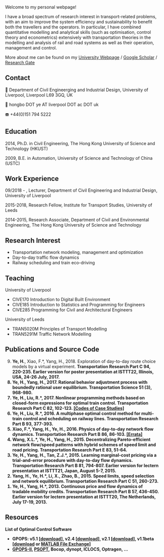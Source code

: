 
Welcome to my personal webpage!

I have a broad spectrum of research interest in transport-related problems, with an aim to improve the system efficiency and sustainability to benefit both the travellers and the operators. In particular, I have combined quantitative modelling and analytical skills (such as optimisation, control theory and econometrics) extensively with transportation theories in the modelling and analysis of rail and road systems as well as their operation, management and control.

More about me can be found on my [University Webpage](https://www.liverpool.ac.uk/engineering/staff/hongbo-ye/) / [Google Scholar](https://scholar.google.co.uk/citations?user=6LrbJcYAAAAJ) / [Research Gate](https://www.researchgate.net/profile/Hongbo_Ye)

## Contact

:office: Department of Civil Engineerging and Industrial Design, University of Liverpool, Liverpool L69 3GQ, UK

:email: hongbo DOT ye AT liverpool DOT ac DOT uk

:phone: +44(0)151 794 5222

    
## Education

2014, Ph.D. in Civil Engineering, The Hong Kong University of Science and Technology (HKUST)

2009, B.E. in Automation, University of Science and Technology of China (USTC)

## Work Experience

09/2018 - , Lecturer, Department of Civil Engineering and Industrial Design, University of Liverpool

2015-2018, Research Fellow, Institute for Transport Studies, University of Leeds

2014-2015, Research Associate, Department of Civil and Environmental Engineering, The Hong Kong University of Science and Technology

## Research Interest
- Transportation network modeling, management and optimization
- Day-to-day traffic flow dynamics
- Railway scheduling and train eco-driving

## Teaching

University of Liverpool
- CIVE170 Introduction to Digital Built Environment
- CIVE185 Introduction to Statistics and Programming for Engineers
- CIVE285 Programming for Civil and Architectural Engineers

University of Leeds
- TRAN5020M  Principles of Transport Modelling
- TRAN5291M Traffic Network Modelling

## Publications and Source Code
<ol reversed>
  <li><b>Ye, H.</b>, Xiao, F.*, Yang, H., 2018. Exploration of day-to-day route choice models by a virtual experiment. <b> Transportation Research Part C<b> 94, 220-235. Earlier version for poster presentation at <b> ISTTT22</b>, Illinois, USA, 24-26 July, 2017.</li>
  <li><b>Ye, H.</b>, Yang, H., 2017. Rational behavior adjustment process with boundedly rational user equilibrium. <b>Transportation Science</b> 51 (3), 968-980. </li>
   <li><b>Ye, H.</b>, Liu, R.*, 2017. Nonlinear programming methods based on closed-form expressions for optimal train control. <b>Transportation Research Part C</b> 82, 102-123. <a href="doc/codes_YL2017.zip"style="color: inherit";>[Codes of Case Studies]</a></li>
  <li><b>Ye, H.</b>, Liu, R.*, 2016. A multiphase optimal control method for multi-train control and scheduling on railway lines. <b> Transportation Research Part B</b> 93, 377-393.</li>
  <li>Xiao, F.*, Yang, H., <b>Ye, H.</b>, 2016. Physics of day-to-day network flow dynamics. <b>Transportation Research Part B</b> 86, 86-103. <a href="doc/Errata_XYY2016.pdf" style="color: inherit";>[Errata]</a></li>
  <li>Wang, X.L.*, <b>Ye, H.</b>, Yang, H., 2015. Decentralizing Pareto-efficient network flow/speed patterns with hybrid schemes of speed limit and road pricing. <b>Transportation Research Part E</b> 83, 51-64.</li>
  <li><b>Ye, H.</b>, Yang, H., Tan, Z.J.*, 2015. Learning marginal-cost pricing via a trial-and-error procedure with day-to-day flow dynamics. <b>Transportation Research Part B</b> 81, 794-807. Earlier version for lectern presentation at <b>ISTTT21</b>, Japan, August 5-7, 2015.</li>
  <li>Yang, H., <strong>Ye, H.</strong>*, Li, X., Zhao, B., 2015. Speed limits, speed selection and network equilibrium. <b>Transportation Research Part C</b> 51, 260-273.</li>
  <li><strong>Ye, H.</strong>, Yang, H.*, 2013. Continuous price and flow dynamics of tradable mobility credits. <b>Transportation Research Part B</b> 57, 436-450. Earlier version for lectern presentation at <b>ISTTT20</b>, The Netherlands, July 17-19, 2013.</li>
</ol>

## Resources

**List of Optimal Control Software**
- GPOPS: v5.1 [[download](doc/GPOPS/gpops51.zip)], v2.4 [[download](doc/GPOPS/gpops24.zip)], v2.1 [[download](doc/GPOPS/gpops21.tgz)], v1.1beta [[download](doc/GPOPS/gpops1-1beta.zip) or [MATLAB File Exchange](http://mathworks.com/matlabcentral/fileexchange/21729-gpops)]
- [GPOPS-II](http://www.gpops2.com/), [PSOPT](http://www.psopt.org), Bocop, dynopt, ICLOCS, Optragen, ...
